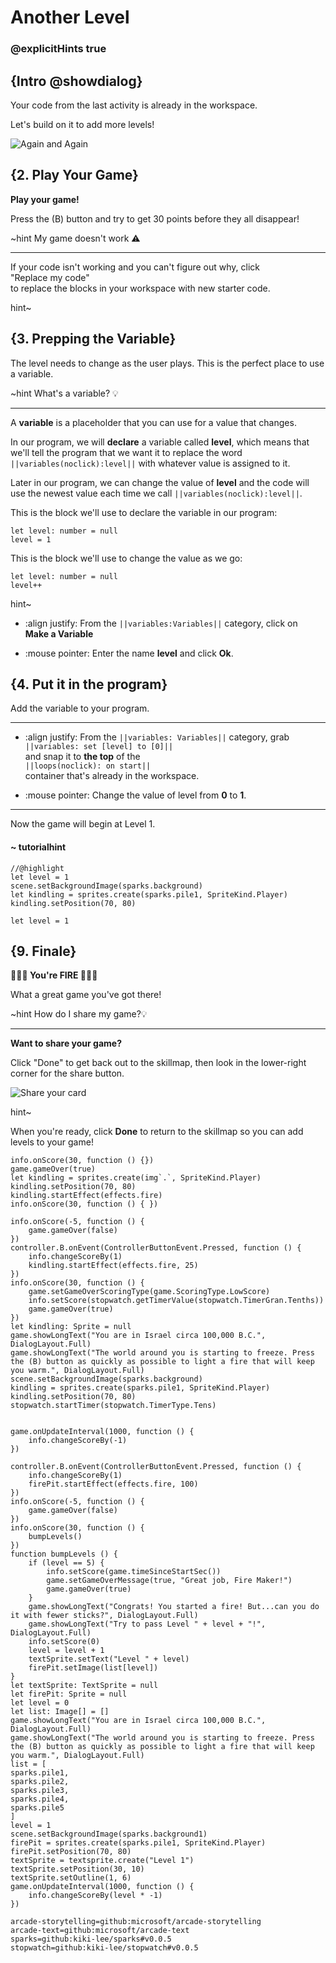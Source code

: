 # Another Level
### @explicitHints true


## {Intro @showdialog}

Your code from the last activity is already in the workspace.

Let's build on it to add more levels!


![Again and Again](/static/skillmap/sparks/sparks4.gif "Let's add more levels." )




## {2. Play Your Game}


**Play your game!**

Press the (B) button and try to get 30 points before they all disappear!




~hint My game doesn't work ⚠️

---

If your code isn't working and you can't figure out why, click
<br/>"Replace my code"<br/>
to replace the blocks in your workspace with new starter code.

hint~





## {3. Prepping the Variable}

The level needs to change as the user plays.
This is the perfect place to use a variable.


~hint What's a variable? 💡

---

A **variable** is a placeholder that you can use for a value that changes.

In our program, we will **declare** a variable called **level**, which means that we'll tell the program
that we want it to replace the word ``||variables(noclick):level||`` with whatever
value is assigned to it.

Later in our program, we can change the value of **level** and the code will use
the newest value each time we call ``||variables(noclick):level||``.

This is the block we'll use to declare the variable in our program:

```block
let level: number = null
level = 1
```

This is the block we'll use to change the value as we go:

```block
let level: number = null
level++
```

hint~



- :align justify: From the ``||variables:Variables||`` category, click on<br/>
**Make a Variable**<br/>

- :mouse pointer: Enter the name **level** and click **Ok**.



## {4. Put it in the program}

Add the variable to your program.

---

- :align justify: From the ``||variables: Variables||`` category, grab <br/>
``||variables: set [level] to [0]||`` <br/>
and snap it to **the top** of the<br/>
``||loops(noclick): on start||`` <br/>
container that's already in the workspace.

- :mouse pointer: Change the value of level from **0** to **1**.

---

Now the game will begin at Level 1.


#### ~ tutorialhint
```blocks
//@highlight
let level = 1
scene.setBackgroundImage(sparks.background)
let kindling = sprites.create(sparks.pile1, SpriteKind.Player)
kindling.setPosition(70, 80)
```

```blockconfig.local
let level = 1
```





## {9. Finale}

**👨🏽‍🚒 You're FIRE 👨🏽‍🚒**

What a great game you've got there!


~hint How do I share my game?💡

---

**Want to share your game?**

Click "Done" to get back out to the skillmap, then look in the lower-right corner for the share button.

![Share your card](/static/skillmap/sparks/share.gif )

hint~


When you're ready, click **Done** to return to the skillmap so you can
add levels to your game!


```blockconfig.global
info.onScore(30, function () {})
game.gameOver(true)
let kindling = sprites.create(img`.`, SpriteKind.Player)
kindling.setPosition(70, 80)
kindling.startEffect(effects.fire)
info.onScore(30, function () { })
```

```template
info.onScore(-5, function () {
    game.gameOver(false)
})
controller.B.onEvent(ControllerButtonEvent.Pressed, function () {
    info.changeScoreBy(1)
    kindling.startEffect(effects.fire, 25)
})
info.onScore(30, function () {
    game.setGameOverScoringType(game.ScoringType.LowScore)
    info.setScore(stopwatch.getTimerValue(stopwatch.TimerGran.Tenths))
    game.gameOver(true)
})
let kindling: Sprite = null
game.showLongText("You are in Israel circa 100,000 B.C.", DialogLayout.Full)
game.showLongText("The world around you is starting to freeze. Press the (B) button as quickly as possible to light a fire that will keep you warm.", DialogLayout.Full)
scene.setBackgroundImage(sparks.background)
kindling = sprites.create(sparks.pile1, SpriteKind.Player)
kindling.setPosition(70, 80)
stopwatch.startTimer(stopwatch.TimerType.Tens)


game.onUpdateInterval(1000, function () {
    info.changeScoreBy(-1)
})

```

```ghost
controller.B.onEvent(ControllerButtonEvent.Pressed, function () {
    info.changeScoreBy(1)
    firePit.startEffect(effects.fire, 100)
})
info.onScore(-5, function () {
    game.gameOver(false)
})
info.onScore(30, function () {
    bumpLevels()
})
function bumpLevels () {
    if (level == 5) {
        info.setScore(game.timeSinceStartSec())
        game.setGameOverMessage(true, "Great job, Fire Maker!")
        game.gameOver(true)
    }
    game.showLongText("Congrats! You started a fire! But...can you do it with fewer sticks?", DialogLayout.Full)
    game.showLongText("Try to pass Level " + level + "!", DialogLayout.Full)
    info.setScore(0)
    level = level + 1
    textSprite.setText("Level " + level)
    firePit.setImage(list[level])
}
let textSprite: TextSprite = null
let firePit: Sprite = null
let level = 0
let list: Image[] = []
game.showLongText("You are in Israel circa 100,000 B.C.", DialogLayout.Full)
game.showLongText("The world around you is starting to freeze. Press the (B) button as quickly as possible to light a fire that will keep you warm.", DialogLayout.Full)
list = [
sparks.pile1,
sparks.pile2,
sparks.pile3,
sparks.pile4,
sparks.pile5
]
level = 1
scene.setBackgroundImage(sparks.background1)
firePit = sprites.create(sparks.pile1, SpriteKind.Player)
firePit.setPosition(70, 80)
textSprite = textsprite.create("Level 1")
textSprite.setPosition(30, 10)
textSprite.setOutline(1, 6)
game.onUpdateInterval(1000, function () {
    info.changeScoreBy(level * -1)
})

```



```package
arcade-storytelling=github:microsoft/arcade-storytelling
arcade-text=github:microsoft/arcade-text
sparks=github:kiki-lee/sparks#v0.0.5
stopwatch=github:kiki-lee/stopwatch#v0.0.5
```

